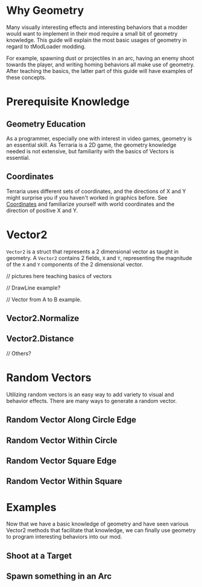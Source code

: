 # Why Geometry
Many visually interesting effects and interesting behaviors that a modder would want to implement in their mod require a small bit of geometry knowledge. This guide will explain the most basic usages of geometry in regard to tModLoader modding.

For example, spawning dust or projectiles in an arc, having an enemy shoot towards the player, and writing homing behaviors all make use of geometry. After teaching the basics, the latter part of this guide will have examples of these concepts.

# Prerequisite Knowledge
## Geometry Education
As a programmer, especially one with interest in video games, geometry is an essential skill. As Terraria is a 2D game, the geometry knowledge needed is not extensive, but familiarity with the basics of Vectors is essential.

## Coordinates
Terraria uses different sets of coordinates, and the directions of X and Y might surprise you if you haven't worked in graphics before. See [Coordinates](https://github.com/tModLoader/tModLoader/wiki/Coordinates) and familiarize yourself with world coordinates and the direction of positive X and Y.

# Vector2
`Vector2` is a struct that represents a 2 dimensional vector as taught in geometry. A `Vector2` contains 2 fields, `X` and `Y`, representing the magnitude of the `X` and `Y` components of the 2 dimensional vector.

// pictures here teaching basics of vectors

// DrawLine example?

// Vector from A to B example.

## Vector2.Normalize

## Vector2.Distance

// Others?

# Random Vectors
Utilizing random vectors is an easy way to add variety to visual and behavior effects. There are many ways to generate a random vector.

## Random Vector Along Circle Edge

## Random Vector Within Circle

## Random Vector Square Edge

## Random Vector Within Square

# Examples
Now that we have a basic knowledge of geometry and have seen various Vector2 methods that facilitate that knowledge, we can finally use geometry to program interesting behaviors into our mod.

## Shoot at a Target

## Spawn something in an Arc



